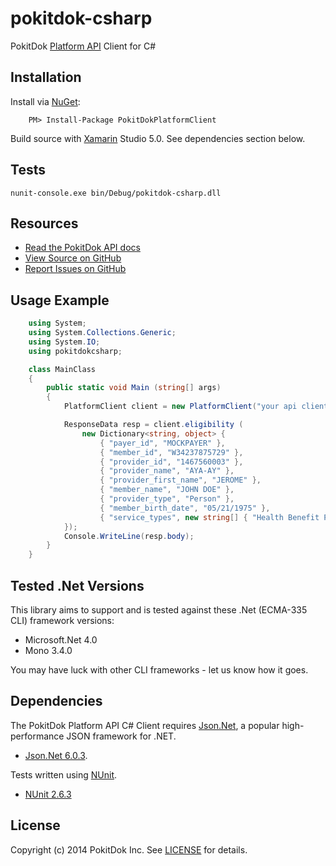 pokitdok-csharp
===============

PokitDok [Platform API][apidocs] Client for C#

## Installation

Install via [NuGet][nuget]:
```
	PM> Install-Package PokitDokPlatformClient
```

Build source with [Xamarin][xamarin] Studio 5.0.
See dependencies section below.

[nuget]: https://www.nuget.org/packages/PokitDokPlatformClient
[xamarin]: http://xamarin.com/

## Tests
```
nunit-console.exe bin/Debug/pokitdok-csharp.dll
```

## Resources
* [Read the PokitDok API docs][apidocs]
* [View Source on GitHub][code]
* [Report Issues on GitHub][issues]

[apidocs]: https://platform.pokitdok.com/dashboard#/documentation
[code]: https://github.com/pokitdok/pokitdok-csharp
[issues]: https://github.com/pokitdok/pokitdok-csharp/issues

## Usage Example

```c#
	using System;
	using System.Collections.Generic;
	using System.IO;
	using pokitdokcsharp;

	class MainClass
	{
		public static void Main (string[] args)
		{
			PlatformClient client = new PlatformClient("your api client id", "your api client secret");

			ResponseData resp = client.eligibility (
				new Dictionary<string, object> {
					{ "payer_id", "MOCKPAYER" },
					{ "member_id", "W34237875729" },
					{ "provider_id", "1467560003" },
					{ "provider_name", "AYA-AY" },
					{ "provider_first_name", "JEROME" },
					{ "member_name", "JOHN DOE" },
					{ "provider_type", "Person" },
					{ "member_birth_date", "05/21/1975" },
					{ "service_types", new string[] { "Health Benefit Plan Coverage" } }
			});
			Console.WriteLine(resp.body);
		}
	}
```

## Tested .Net Versions
This library aims to support and is tested against these .Net (ECMA-335 CLI) framework versions:

* Microsoft.Net 4.0
* Mono 3.4.0

You may have luck with other CLI frameworks - let us know how it goes.

## Dependencies
The PokitDok Platform API C# Client requires [Json.Net][jnk], a popular high-performance JSON framework for .NET.
* [Json.Net 6.0.3][json.net].

Tests written using [NUnit][nunit].
* [NUnit 2.6.3][nunit263]

[jnk]: http://james.newtonking.com/json
[json.net]: https://github.com/JamesNK/Newtonsoft.Json/tree/6.0.3
[nunit]: http://www.nunit.org/index.php?p=home
[nunit263]: http://launchpad.net/nunitv2/trunk/2.6.3/+download/NUnit-2.6.3.zip

## License
Copyright (c) 2014 PokitDok Inc. See [LICENSE][license] for details.

[license]: LICENSE.txt